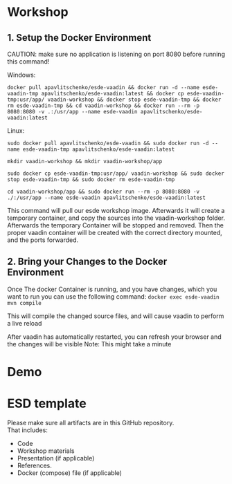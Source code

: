 # Workshop

## 1. Setup the Docker Environment

CAUTION: make sure no application is listening on port 8080 before running this command!

Windows:

```docker pull apavlitschenko/esde-vaadin && docker run -d --name esde-vaadin-tmp apavlitschenko/esde-vaadin:latest && docker cp esde-vaadin-tmp:usr/app/ vaadin-workshop && docker stop esde-vaadin-tmp && docker rm esde-vaadin-tmp && cd vaadin-workshop && docker run --rm -p 8080:8080 -v .:/usr/app --name esde-vaadin apavlitschenko/esde-vaadin:latest```

Linux:

```sudo docker pull apavlitschenko/esde-vaadin && sudo docker run -d --name esde-vaadin-tmp apavlitschenko/esde-vaadin:latest``` 

```mkdir vaadin-workshop && mkdir vaadin-workshop/app```

```sudo docker cp esde-vaadin-tmp:usr/app/ vaadin-workshop && sudo docker stop esde-vaadin-tmp && sudo docker rm esde-vaadin-tmp``` 

```cd vaadin-workshop/app && sudo docker run --rm -p 8080:8080 -v ./:/usr/app --name esde-vaadin apavlitschenko/esde-vaadin:latest```

This command will pull our esde workshop image. Afterwards it will create a temporary container, and copy the sources into the vaadin-workshop folder. Afterwards the temporary Container will be stopped and removed.
Then the proper vaadin container will be created with the correct directory mounted, and the ports forwarded. 

## 2. Bring your Changes to the Docker Environment
Once The docker Container is running, and you have changes, which you want to run you can use the following command:
```docker exec esde-vaadin mvn compile```

This will compile the changed source files, and will cause vaadin to perform a live reload

After vaadin has automatically restarted, you can refresh your browser and the changes will be visible
Note: This might take a minute

# Demo

# ESD template

Please make sure all artifacts are in this GitHub repository.  
That includes:

- Code
- Workshop materials
- Presentation (if applicable)
- References.
- Docker (compose) file (if applicable)
